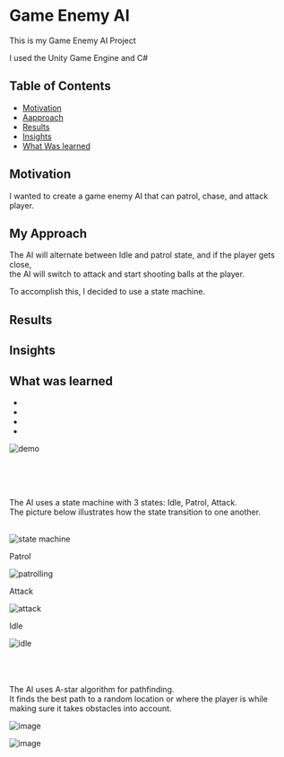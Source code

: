 # Game Enemy AI
This is my Game Enemy AI Project

I used the Unity Game Engine and C#

## Table of Contents 
* [Motivation](#motivation)
* [Aapproach](#My-Approach)
* [Results](#results)
* [Insights](#insights)
* [What Was learned](#what-was-learned)


## Motivation
I wanted to create a game enemy AI that can patrol, chase, and attack player.<br>


## My Approach
The AI will alternate between Idle and patrol state, and if the player gets close,<br>
the AI will switch to attack and start shooting balls at the player.<br>

To accomplish this, I decided to use a state machine. 


## Results


## Insights


## What was learned
* 
* 
* 
* 
  







![demo](https://github.com/vincentc168777/Game-Enemy-AI/assets/93815609/705ad39a-a7fa-44b6-944a-6ad2a31d0ea2)


<br>
<br>
<br>


The AI uses a state machine with 3 states: Idle, Patrol, Attack.<br>
The picture below illustrates how the state transition to one another.
<br>
<br>


![state machine](https://github.com/vincentc168777/Game-Enemy-AI/assets/93815609/02f68499-c854-451f-a19c-30c6c5efe4b7)

Patrol

![patrolling](https://github.com/vincentc168777/Game-Enemy-AI/assets/93815609/9fc21a53-ccce-4913-a0a1-128db4f6f8a8)

Attack

![attack](https://github.com/vincentc168777/Game-Enemy-AI/assets/93815609/faeff65e-625d-4e92-b841-a0ff09dbc0f9)

Idle

![idle](https://github.com/vincentc168777/Game-Enemy-AI/assets/93815609/2ace8440-5aff-472b-bd2e-78b580b05b52)
<br>
<br>
<br>
<br>

The AI uses A-star algorithm for pathfinding.<br>
It finds the best path to a random location or where the player is while making sure it takes obstacles into account.<br>

![image](https://github.com/vincentc168777/Game-Enemy-AI/assets/93815609/ebfa15fb-eac1-416d-95e9-5f0d441f4a5b)

![image](https://github.com/vincentc168777/Game-Enemy-AI/assets/93815609/4143a6fb-5392-4d66-b16b-88180867a556)





